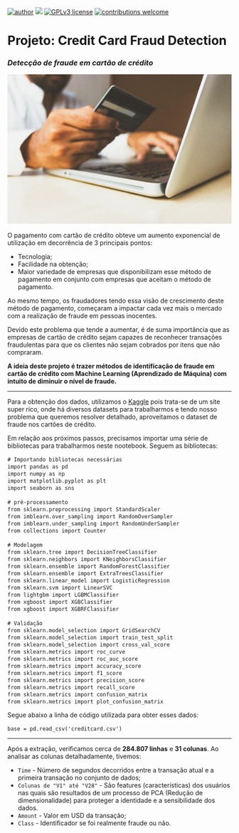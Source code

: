 [![author](https://img.shields.io/badge/author-mathmeza-red.svg)](https://www.linkedin.com/in/matheus-meza-26956bb6) [![](https://img.shields.io/badge/python-3.7+-blue.svg)](https://www.python.org/downloads/release/python-365/) [![GPLv3 license](https://img.shields.io/badge/License-GPLv3-blue.svg)](http://perso.crans.org/besson/LICENSE.html) [![contributions welcome](https://img.shields.io/badge/contributions-welcome-brightgreen.svg?style=flat)](https://github.com/carlosfab/data_science/issues)

# Projeto: Credit Card Fraud Detection
 ### _Detecção de fraude em cartão de crédito_

<p align="center">
  <img src="imagem-tc.jpeg" >
</p>

O pagamento com cartão de crédito obteve um aumento exponencial de utilização em decorrência de 3 principais pontos: 
- Tecnologia;
- Facilidade na obtenção;
- Maior variedade de empresas que disponibilizam esse método de pagamento em conjunto com empresas que aceitam o método de pagamento. 

Ao mesmo tempo, os fraudadores tendo essa visão de crescimento deste método de pagamento, começaram a impactar cada vez mais o mercado com a realização de fraude em pessoas inocentes. 
  
Devido este problema que tende a aumentar, é de suma importância que as empresas de cartão de crédito sejam capazes de reconhecer transações fraudulentas para que os clientes não sejam cobrados por itens que não compraram.
  
**A ideia deste projeto é trazer métodos de identificação de fraude em cartão de crédito com Machine Learning (Aprendizado de Máquina) com intuito de diminuir o nível de fraude.**

---

Para a obtenção dos dados, utilizamos o [Kaggle](https://www.kaggle.com/mlg-ulb/creditcardfraud) pois trata-se de um site super rico, onde há diversos datasets para trabalharmos e tendo nosso problema que queremos resolver detalhado, aproveitamos o dataset de fraude nos cartões de crédito.

Em relação aos próximos passos, precisamos importar uma série de bibliotecas para trabalharmos neste nootebook. Seguem as bibliotecas:

```
# Importando bibliotecas necessárias
import pandas as pd
import numpy as np
import matplotlib.pyplot as plt
import seaborn as sns

# pré-processamento
from sklearn.preprocessing import StandardScaler 
from imblearn.over_sampling import RandomOverSampler
from imblearn.under_sampling import RandomUnderSampler
from collections import Counter

# Modelagem
from sklearn.tree import DecisionTreeClassifier
from sklearn.neighbors import KNeighborsClassifier
from sklearn.ensemble import RandomForestClassifier
from sklearn.ensemble import ExtraTreesClassifier
from sklearn.linear_model import LogisticRegression
from sklearn.svm import LinearSVC
from lightgbm import LGBMClassifier
from xgboost import XGBClassifier
from xgboost import XGBRFClassifier

# Validação
from sklearn.model_selection import GridSearchCV
from sklearn.model_selection import train_test_split
from sklearn.model_selection import cross_val_score
from sklearn.metrics import roc_curve
from sklearn.metrics import roc_auc_score 
from sklearn.metrics import accuracy_score
from sklearn.metrics import f1_score
from sklearn.metrics import precision_score
from sklearn.metrics import recall_score
from sklearn.metrics import confusion_matrix
from sklearn.metrics import plot_confusion_matrix

```
Segue abaixo a linha de código utilizada para obter esses dados:
```
base = pd.read_csv('creditcard.csv')
```

---

Após a extração, verificamos cerca de **284.807 linhas** e **31 colunas**. Ao analisar as colunas detalhadamente, tivemos:
- `Time` - Número de segundos decorridos entre a transação atual e a primeira transação no conjunto de dados;
- `Colunas de "V1" até "V28"` - São features (características) dos usuários nas quais são resultados de um processo de PCA (Redução de dimensionalidade) para proteger a identidade e a sensibilidade dos dados.
- `Amount` - Valor em USD da transação;
- `Class` - Identificador se foi realmente fraude ou não.


